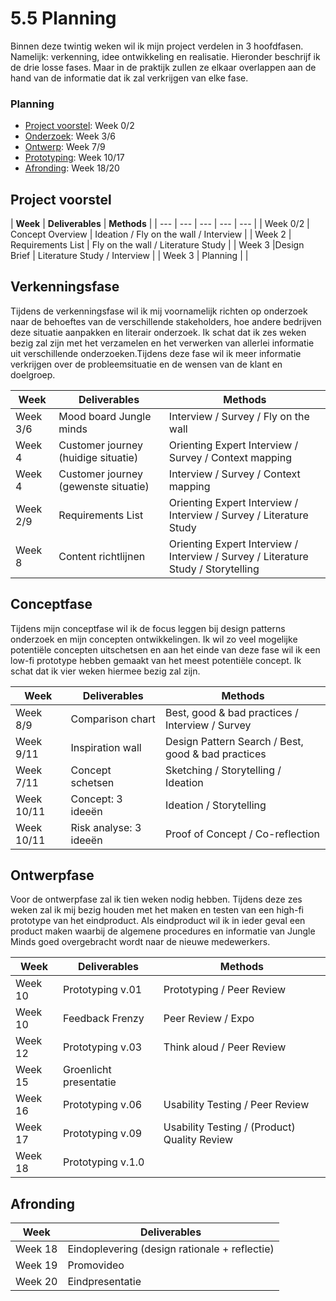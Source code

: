 # 5.5 Planning

Binnen deze twintig weken wil ik mijn project verdelen in 3 hoofdfasen. Namelijk: verkenning, idee ontwikkeling en realisatie. Hieronder beschrijf ik de drie losse fases. Maar in de praktijk zullen ze elkaar overlappen aan de hand van de informatie dat ik zal verkrijgen van elke fase. 

### Planning

* [Project voorstel](5.5-planning.md#project-voorstel): Week 0/2
* [Onderzoek](5.5-planning.md#onderzoek): Week 3/6
* [Ontwerp](5.5-planning.md#ontwerp): Week 7/9
* [Prototyping](5.5-planning.md#prototyping): Week 10/17
* [Afronding](5.5-planning.md#afronding): Week 18/20



## **Project voorstel**

| **Week** | **Deliverables** | **Methods** |
| --- | --- | --- | --- | --- |
| Week 0/2 | Concept Overview | Ideation / Fly on the wall / Interview |
| ​Week 2 | Requirements List | Fly on the wall / Literature Study |
| ​Week 3 | ​Design Brief​ | Literature Study / Interview |
| ​Week 3 | ​Planning​ | ​ |

## **Verkenningsfase** 

Tijdens de verkenningsfase wil ik mij voornamelijk richten op onderzoek naar de behoeftes van de verschillende stakeholders, hoe andere bedrijven deze situatie aanpakken en literair onderzoek. Ik schat dat ik zes weken bezig zal zijn met het verzamelen en het verwerken van allerlei informatie uit verschillende onderzoeken.Tijdens deze fase wil ik meer informatie verkrijgen over de probleemsituatie en de wensen van de klant en doelgroep.

| **Week** | **Deliverables** | **Methods** |
| --- | --- | --- |
| Week 3/6              | Mood board Jungle minds | Interview / Survey / Fly on the wall |
| Week 4 | Customer journey \(huidige situatie\) | Orienting Expert Interview / Survey / Context mapping |
| Week 4 | Customer journey \(gewenste situatie\) | Interview / Survey / Context mapping |
| Week 2/9 | Requirements List | Orienting Expert Interview / Interview / Survey / Literature Study |
| Week 8 | Content richtlijnen  | Orienting Expert Interview / Interview / Survey / Literature Study / Storytelling |

## **Conceptfase**

Tijdens mijn conceptfase wil ik de focus leggen bij design patterns onderzoek en mijn concepten ontwikkelingen. Ik wil zo veel mogelijke potentiële concepten uitschetsen en aan het einde van deze fase wil ik een low-fi prototype hebben gemaakt van het meest potentiële concept. Ik schat dat ik vier weken hiermee bezig zal zijn. 

| **Week** | **Deliverables** | **Methods** |
| --- | --- | --- |
| Week 8/9 | Comparison chart | Best, good & bad practices / Interview / Survey |
| Week 9/11 | Inspiration wall | Design Pattern Search / Best, good & bad practices |
| Week 7/11 | Concept schetsen  | Sketching / Storytelling / Ideation |
| Week 10/11 | Concept: 3 ideeën | Ideation / Storytelling |
| Week 10/11 | Risk analyse: 3 ideeën | Proof of Concept / Co-reflection |

## **Ontwerpfase**

Voor de ontwerpfase zal ik tien weken nodig hebben. Tijdens deze zes weken zal ik mij bezig houden met het maken en testen van een high-fi prototype van het eindproduct. Als eindproduct wil ik in ieder geval een product maken waarbij de algemene procedures en informatie van Jungle Minds goed overgebracht wordt naar de nieuwe medewerkers. 

| **Week** | **Deliverables** | **Methods** |
| --- | --- | --- |
| Week 10 | Prototyping v.01 | Prototyping / Peer Review |
| Week 10 | Feedback Frenzy  | Peer Review / Expo |
| Week 12 | Prototyping v.03 | Think aloud / Peer Review |
| Week 15 | Groenlicht presentatie |  |
| Week 16 | Prototyping v.06 | Usability Testing / Peer Review |
| Week 17 | Prototyping v.09 | Usability Testing / \(Product\) Quality Review |
| Week 18 | Prototyping v.1.0 |  |

## Afronding

| **Week** | **Deliverables** |
| --- | --- |
| Week 18 | Eindoplevering \(design rationale + reflectie\) |
| Week 19 | Promovideo |
| Week 20 | Eindpresentatie |



